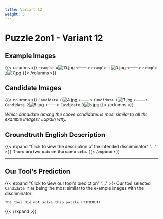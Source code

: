 ```yaml
---
title: Variant 12
weight: 3
---
```


# Puzzle 2on1 - Variant 12

## Example Images
{{< columns >}}
`Example 0`![10.jpg](/natscene_data/images/10.jpg)
<--->
`Example 1`![0.jpg](/natscene_data/images/0.jpg)
<--->
`Example 2`![7.jpg](/natscene_data/images/7.jpg)
{{< /columns >}}

## Candidate Images
{{< columns >}}
`Candidate 0`![4.jpg](/natscene_data/images/4.jpg)
<--->
`Candidate 1`![3.jpg](/natscene_data/images/3.jpg)
<--->
`Candidate 2`![8.jpg](/natscene_data/images/8.jpg)
<--->
`Candidate 3`![5.jpg](/natscene_data/images/5.jpg)
{{< /columns >}}

*Which candidate among the above candidates is most similar to all the example images? Explain why.*

## Groundtruth English Description

{{< expand "Click to view the description of the intended discriminator" "..." >}}
There are two cats on the same sofa.
{{< /expand >}}

---



## Our Tool's Prediction

{{< expand "Click to view our tool's prediction" "..." >}}
Our tool selected `Candidate ?` as being the most similar to the example images with the discriminator:
```plaintext
The tool did not solve this puzzle (TIMEOUT)
```
{{< /expand >}}
